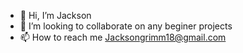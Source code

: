 - 👋 Hi, I’m Jackson
- 💞️ I’m looking to collaborate on any beginer projects
- 📫 How to reach me Jacksongrimm18@gmail.com
<!---
Bdogy/Bdogy is a ✨ special ✨ repository because its `README.md` (this file) appears on your GitHub profile.
You can click the Preview link to take a look at your changes.
--->
